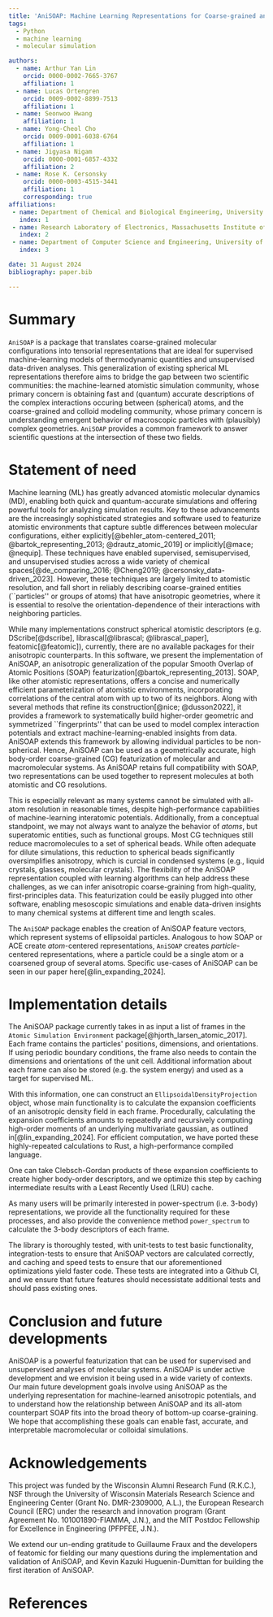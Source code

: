 ```yaml
---
title: 'AniSOAP: Machine Learning Representations for Coarse-grained and Non-spherical Systems'
tags:
  - Python
  - machine learning
  - molecular simulation

authors:
  - name: Arthur Yan Lin
    orcid: 0000-0002-7665-3767
    affiliation: 1
  - name: Lucas Ortengren
    orcid: 0009-0002-8899-7513
    affiliation: 1
  - name: Seonwoo Hwang
    affiliation: 1
  - name: Yong-Cheol Cho
    orcid: 0009-0001-6038-6764
    affiliation: 1
  - name: Jigyasa Nigam
    orcid: 0000-0001-6857-4332
    affiliation: 2
  - name: Rose K. Cersonsky
    orcid: 0000-0003-4515-3441
    affiliation: 1
    corresponding: true
affiliations:
 - name: Department of Chemical and Biological Engineering, University of Wisconsin-Madison, USA
   index: 1
 - name: Research Laboratory of Electronics, Massachusetts Institute of Technology, USA
   index: 2
 - name: Department of Computer Science and Engineering, University of Wisconsin-Madison, USA
   index: 3

date: 31 August 2024
bibliography: paper.bib

---
```


# Summary

`AniSOAP` is a package that translates coarse-grained molecular configurations into tensorial representations that are ideal for supervised machine-learning models of thermodynamic quantities and unsupervised data-driven analyses. This generalization of existing spherical ML representations therefore aims to bridge the gap between two scientific communities: the machine-learned atomistic simulation community, whose primary concern is obtaining fast and (quantum) accurate descriptions of the complex interactions occuring between (spherical) atoms, and the coarse-grained and colloid modeling community, whose primary concern is understanding emergent behavior of macroscopic particles with (plausibly) complex geometries. `AniSOAP` provides a common framework to answer scientific questions at the intersection of these two fields.

# Statement of need

Machine learning (ML) has greatly advanced atomistic molecular dynamics (MD), enabling both quick and quantum-accurate simulations and offering powerful tools for analyzing simulation results. Key to these advancements are the increasingly sophisticated strategies and software used to featurize atomistic environments that capture subtle differences between molecular configurations, either explicitly[@behler_atom-centered_2011; @bartok_representing_2013; @drautz_atomic_2019] or implicitly[@mace; @nequip]. These techniques have enabled supervised, semisupervised, and unsupervised studies across a wide variety of chemical spaces[@de_comparing_2016; @Cheng2019; @cersonsky_data-driven_2023]. However, these techniques are largely limited to atomistic resolution, and fall short in reliably describing coarse-grained entities (``particles'' or groups of atoms) that have anisotropic geometries, where it is essential to resolve the orientation-dependence of their interactions with neighboring particles.

While many implementations construct spherical atomistic descriptors (e.g. DScribe[@dscribe], librascal[@librascal; @librascal_paper], featomic[@featomic]), currently, there are no available packages for their anisotropic counterparts. In this software, we present the implementation of AniSOAP, an anisotropic generalization of the popular Smooth Overlap of Atomic Positions (SOAP) featurization[@bartok_representing_2013]. SOAP, like other atomistic representations, offers a concise and numerically efficient parameterization of atomistic environments, incorporating correlations of the central atom with up to two of its neighbors. Along with several methods that refine its construction[@nice; @dusson2022], it provides a framework to systematically build higher-order geometric and symmetrized ``fingerprints'' that can be used to model complex interaction potentials and extract machine-learning-enabled insights from data. AniSOAP extends this framework by allowing individual particles to be non-spherical. Hence, AniSOAP can be used as a geometrically accurate, high body-order coarse-grained (CG) featurization of molecular and macromolecular systems. As AniSOAP retains full compatibility with SOAP, two representations can be used together to represent molecules at both atomistic and CG resolutions.

This is especially relevant as many systems cannot be simulated with all-atom resolution in reasonable times, despite high-performance capabilities of machine-learning interatomic potentials. Additionally, from a conceptual standpoint, we may not always want to analyze the behavior of _atoms_, but superatomic entities, such as functional groups. 
Most CG techniques still reduce macromolecules to a set of spherical beads. While often adequate for dilute simulations, this reduction to spherical beads significantly oversimplifies anisotropy, which is curcial in condensed systems (e.g., liquid crystals, glasses, molecular crystals). The flexibility of the AniSOAP representation coupled with learning algorithms can help address these challenges, as we can infer anisotropic coarse-graining from high-quality, first-principles data. This featurization could be easily plugged into other software, enabling mesoscopic simulations and enable data-driven insights to many chemical systems at different time and length scales.

The `AniSOAP` package enables the creation of AniSOAP feature vectors, which represent systems of ellipsoidal particles. Analogous to how SOAP or ACE create _atom_-centered representations, `AniSOAP` creates _particle_-centered representations, where a particle could be a single atom or a coarsened group of several atoms. Specific use-cases of AniSOAP can be seen in our paper here[@lin_expanding_2024].

# Implementation details
The AniSOAP package currently takes in as input a list of frames in the `Atomic Simulation Environment` package[@hjorth_larsen_atomic_2017]. Each frame contains the particles' positions, dimensions, and orientations. If using periodic boundary conditions, the frame also needs to contain the dimensions and orientations of the unit cell. Additional information about each frame can also be stored (e.g. the system energy) and used as a target for supervised ML.

With this information, one can construct an `EllipsoidalDensityProjection` object, whose main functionality is to calculate the expansion coefficients of an anisotropic density field in each frame.
Procedurally, calculating the expansion coefficients amounts to repeatedly and recursively computing high-order moments of an underlying multivariate gaussian, as outlined in[@lin_expanding_2024]. For efficient computation, we have ported these highly-repeated calculations to Rust, a high-performance compiled language.

One can take Clebsch-Gordan products of these expansion coefficients to create higher body-order descriptors, and we optimize this step by caching intermediate results with a Least Recently Used (LRU) cache.

As many users will be primarily interested in power-spectrum (i.e. 3-body) representations, we provide all the functionality required for these processes, and also provide the convenience method `power_spectrum` to calculate the 3-body descriptors of each frame. 

The library is thoroughly tested, with unit-tests to test basic functionality, integration-tests to ensure that AniSOAP vectors are calculated correctly, and caching and speed tests to ensure that our aforementioned optimizations yield faster code. These tests are integrated into a Github CI, and we ensure that future features should necessistate additional tests and should pass existing ones.

# Conclusion and future developments
AniSOAP is a powerful featurization that can be used for supervised and unsupervised analyses of molecular systems. AniSOAP is under active development and we envision it being used in a wide variety of contexts. Our main future development goals involve using AniSOAP as the underlying representation for machine-learned anisotropic potentials, and to understand how the relationship between AniSOAP and its all-atom counterpart SOAP fits into the broad theory of bottom-up coarse-graining. We hope that accomplishing these goals can enable fast, accurate, and interpretable macromolecular or colloidal simulations.

# Acknowledgements
This project was funded by the Wisconsin Alumni Research Fund (R.K.C.), NSF through the University of Wisconsin Materials Research Science and Engineering Center (Grant No. DMR-2309000, A.L.), the European Research Council (ERC) under the research and innovation program (Grant Agreement No. 101001890-FIAMMA, J.N.), and the MIT Postdoc Fellowship for Excellence in Engineering (PFPFEE, J.N.).

We extend our un-ending gratitude to Guillaume Fraux and the developers of featomic for fielding our many questions during the implementation and validation of AniSOAP, and Kevin Kazuki Huguenin-Dumittan for building the first iteration of AniSOAP.

# References
